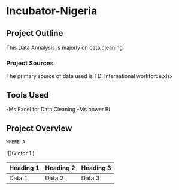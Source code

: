 # Incubator-Nigeria

## Project Outline
This Data Annalysis is majorly on data cleaning

### Project Sources
The primary source of data used is TDI International workforce.xlsx

## Tools Used 
-Ms Excel for Data Cleaning 
-Ms power Bi

## Project Overview
```
WHERE A
```

![](victor 1 )

|Heading 1|Heading 2|Heading 3|
|---------|---------|---------|
|Data 1|Data 2|Data 3|
